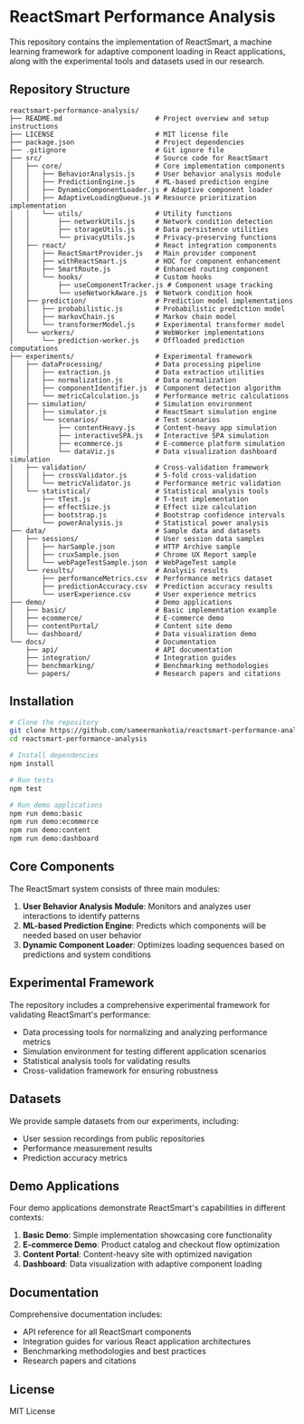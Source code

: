 # ReactSmart Performance Analysis 

This repository contains the implementation of ReactSmart, a machine learning framework for adaptive component loading in React applications, along with the experimental tools and datasets used in our research.

## Repository Structure

```
reactsmart-performance-analysis/
├── README.md                       # Project overview and setup instructions
├── LICENSE                         # MIT license file
├── package.json                    # Project dependencies
├── .gitignore                      # Git ignore file
├── src/                            # Source code for ReactSmart
│   ├── core/                       # Core implementation components
│   │   ├── BehaviorAnalysis.js     # User behavior analysis module
│   │   ├── PredictionEngine.js     # ML-based prediction engine
│   │   ├── DynamicComponentLoader.js # Adaptive component loader
│   │   ├── AdaptiveLoadingQueue.js # Resource prioritization implementation
│   │   └── utils/                  # Utility functions
│   │       ├── networkUtils.js     # Network condition detection
│   │       ├── storageUtils.js     # Data persistence utilities
│   │       └── privacyUtils.js     # Privacy-preserving functions
│   ├── react/                      # React integration components
│   │   ├── ReactSmartProvider.js   # Main provider component
│   │   ├── withReactSmart.js       # HOC for component enhancement
│   │   ├── SmartRoute.js           # Enhanced routing component
│   │   └── hooks/                  # Custom hooks
│   │       ├── useComponentTracker.js # Component usage tracking
│   │       └── useNetworkAware.js  # Network condition hook
│   ├── prediction/                 # Prediction model implementations
│   │   ├── probabilistic.js        # Probabilistic prediction model
│   │   ├── markovChain.js          # Markov chain model
│   │   └── transformerModel.js     # Experimental transformer model
│   └── workers/                    # WebWorker implementations
│       └── prediction-worker.js    # Offloaded prediction computations
├── experiments/                    # Experimental framework
│   ├── dataProcessing/             # Data processing pipeline
│   │   ├── extraction.js           # Data extraction utilities
│   │   ├── normalization.js        # Data normalization
│   │   ├── componentIdentifier.js  # Component detection algorithm
│   │   └── metricCalculation.js    # Performance metric calculations
│   ├── simulation/                 # Simulation environment
│   │   ├── simulator.js            # ReactSmart simulation engine
│   │   └── scenarios/              # Test scenarios
│   │       ├── contentHeavy.js     # Content-heavy app simulation
│   │       ├── interactiveSPA.js   # Interactive SPA simulation
│   │       ├── ecommerce.js        # E-commerce platform simulation
│   │       └── dataViz.js          # Data visualization dashboard simulation
│   ├── validation/                 # Cross-validation framework
│   │   ├── crossValidator.js       # 5-fold cross-validation
│   │   └── metricValidator.js      # Performance metric validation
│   └── statistical/                # Statistical analysis tools
│       ├── tTest.js                # T-test implementation
│       ├── effectSize.js           # Effect size calculation
│       ├── bootstrap.js            # Bootstrap confidence intervals
│       └── powerAnalysis.js        # Statistical power analysis
├── data/                           # Sample data and datasets
│   ├── sessions/                   # User session data samples
│   │   ├── harSample.json          # HTTP Archive sample
│   │   ├── cruxSample.json         # Chrome UX Report sample
│   │   └── webPageTestSample.json  # WebPageTest sample
│   └── results/                    # Analysis results
│       ├── performanceMetrics.csv  # Performance metrics dataset
│       ├── predictionAccuracy.csv  # Prediction accuracy results
│       └── userExperience.csv      # User experience metrics
├── demo/                           # Demo applications
│   ├── basic/                      # Basic implementation example
│   ├── ecommerce/                  # E-commerce demo
│   ├── contentPortal/              # Content site demo
│   └── dashboard/                  # Data visualization demo
└── docs/                           # Documentation
    ├── api/                        # API documentation
    ├── integration/                # Integration guides
    ├── benchmarking/               # Benchmarking methodologies
    └── papers/                     # Research papers and citations
```

## Installation

```bash
# Clone the repository
git clone https://github.com/sameermankotia/reactsmart-performance-analysis.git
cd reactsmart-performance-analysis

# Install dependencies
npm install

# Run tests
npm test

# Run demo applications
npm run demo:basic
npm run demo:ecommerce
npm run demo:content
npm run demo:dashboard
```

## Core Components

The ReactSmart system consists of three main modules:

1. **User Behavior Analysis Module**: Monitors and analyzes user interactions to identify patterns
2. **ML-based Prediction Engine**: Predicts which components will be needed based on user behavior
3. **Dynamic Component Loader**: Optimizes loading sequences based on predictions and system conditions

## Experimental Framework

The repository includes a comprehensive experimental framework for validating ReactSmart's performance:

- Data processing tools for normalizing and analyzing performance metrics
- Simulation environment for testing different application scenarios
- Statistical analysis tools for validating results
- Cross-validation framework for ensuring robustness

## Datasets

We provide sample datasets from our experiments, including:

- User session recordings from public repositories
- Performance measurement results
- Prediction accuracy metrics

## Demo Applications

Four demo applications demonstrate ReactSmart's capabilities in different contexts:

1. **Basic Demo**: Simple implementation showcasing core functionality
2. **E-commerce Demo**: Product catalog and checkout flow optimization
3. **Content Portal**: Content-heavy site with optimized navigation
4. **Dashboard**: Data visualization with adaptive component loading

## Documentation

Comprehensive documentation includes:

- API reference for all ReactSmart components
- Integration guides for various React application architectures
- Benchmarking methodologies and best practices
- Research papers and citations

## License

MIT License

